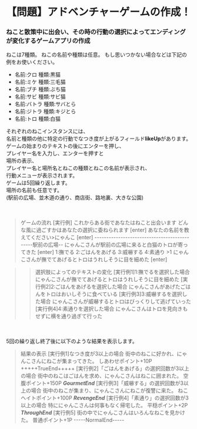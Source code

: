 # 【問題】アドベンチャーゲームの作成！
### ねこと散策中に出会い、その時の行動の選択によってエンディングが変化するゲームアプリの作成

ねこは7種類。
ねこの名前や種類は任意。
もし思いつかない場合などは下記の例をお使いください。

* 名前:クロ 種類:黒猫
* 名前:ミケ 種類:三毛猫
* 名前:ブチ 種類:ぶち猫
* 名前:サビ 種類:サビ猫
* 名前:バトラ 種類:サバとら
* 名前:ジトラ 種類:キジとら
* 名前:トロ 種類:白猫

 
それぞれのねこインスタンスには、   
名前と種類の他に特定の行動でなつき度が上がるフィールド**likeUp**があります。   
ゲームの始まりのテキストの後にエンターを押し、   
プレイヤー名を入力し、エンターを押すと   
場所の表示、  
プレイヤー名と場所名とねこの種類とねこの名前が表示され、  
行動メニューが表示されます。  
ゲームは5回繰り返します。  
場所の名前も任意です。  
(駅前の広場、並木道の通り、商店街、路地裏、大きな公園)  

　

>ゲームの流れ
>[実行例]
>これからある街であなたはねこと出会います
>どんな風に過ごすかはあなたの選択に委ねられます
>[enter]
>あなたの名前を教えてください>にゃんこ
>[enter]
>---------------------------------------------駅前の広場--
>にゃんこさんが駅前の広場に来ると白猫のトロが寄ってきた
>[enter]
>1:撫でる 2:ごはんをあげる 3:威嚇する 4:素通り >1
>にゃんこさんが撫でてあげるとトロはうれしそうに目を細めた
>[enter]

>>選択肢によってのテキストの変化
>>[実行例1]1:撫でるを選択した場合
>>にゃんこさんが撫でてあげるとトロはうれしそうに目を細めた
>>[実行例2]2:ごはんをあげるを選択した場合
>>にゃんこさんがあげたごはんをトロはおいしそうに食べている
>>[実行例3]3:威嚇するを選択した場合
>>にゃんこさんが威嚇するとトロはびっくりして逃げていった
>>[実行例4]4:素通りを選択した場合
>>にゃんこさんはトロを見向きもせずに横を通り過ぎて行った

　

5回の繰り返し終了後に以下のような結果を表示します。 
 
>結果の表示
>[実行例1]なつき度が3以上の場合
>街中のねこに好かれ、にゃんこさんにねこが集まってきた。
>しあわせポイント+10P
>                    +++++TrueEnd+++++
>[実行例2]「ごはんをあげる」の選択回数が3以上の場合
>街中のねこはごはんを求め、にゃんこさんはねこに囲まれた。
>空腹ポイント+150P
>                    *****GourmetEnd*****
>[実行例3]「威嚇する」の選択回数が3以上の場合
>街中のねこが集まり、にゃんこさんにねこが復讐に来た。
>ねこヘイトポイント+100P
>                    *****RevengeEnd*****
>[実行例4]「素通り」の選択回数が3以上の場合
>特ににゃんこさんは何事もなく帰宅した。
>平穏ポイント+2P
>                    *****ThroughEnd*****
>[実行例5]
>街の中でにゃんこさんはいろんなねこを見かけた。
>普通ポイント+1P
                    -----NormalEnd-----

